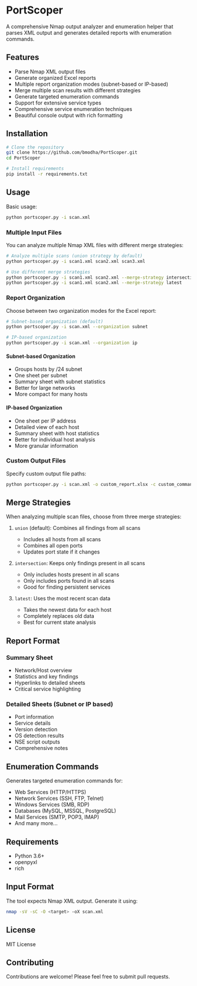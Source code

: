 # PortScoper

A comprehensive Nmap output analyzer and enumeration helper that parses XML output and generates detailed reports with enumeration commands.

## Features

- Parse Nmap XML output files
- Generate organized Excel reports
- Multiple report organization modes (subnet-based or IP-based)
- Merge multiple scan results with different strategies
- Generate targeted enumeration commands
- Support for extensive service types
- Comprehensive service enumeration techniques
- Beautiful console output with rich formatting

## Installation

```bash
# Clone the repository
git clone https://github.com/bmodha/PortScoper.git
cd PortScoper

# Install requirements
pip install -r requirements.txt
```

## Usage

Basic usage:
```bash
python portscoper.py -i scan.xml
```

### Multiple Input Files

You can analyze multiple Nmap XML files with different merge strategies:

```bash
# Analyze multiple scans (union strategy by default)
python portscoper.py -i scan1.xml scan2.xml scan3.xml

# Use different merge strategies
python portscoper.py -i scan1.xml scan2.xml --merge-strategy intersection
python portscoper.py -i scan1.xml scan2.xml --merge-strategy latest
```

### Report Organization

Choose between two organization modes for the Excel report:

```bash
# Subnet-based organization (default)
python portscoper.py -i scan.xml --organization subnet

# IP-based organization
python portscoper.py -i scan.xml --organization ip
```

#### Subnet-based Organization
- Groups hosts by /24 subnet
- One sheet per subnet
- Summary sheet with subnet statistics
- Better for large networks
- More compact for many hosts

#### IP-based Organization
- One sheet per IP address
- Detailed view of each host
- Summary sheet with host statistics
- Better for individual host analysis
- More granular information

### Custom Output Files

Specify custom output file paths:
```bash
python portscoper.py -i scan.xml -o custom_report.xlsx -c custom_commands.json
```

## Merge Strategies

When analyzing multiple scan files, choose from three merge strategies:

1. `union` (default): Combines all findings from all scans
   - Includes all hosts from all scans
   - Combines all open ports
   - Updates port state if it changes

2. `intersection`: Keeps only findings present in all scans
   - Only includes hosts present in all scans
   - Only includes ports found in all scans
   - Good for finding persistent services

3. `latest`: Uses the most recent scan data
   - Takes the newest data for each host
   - Completely replaces old data
   - Best for current state analysis

## Report Format

### Summary Sheet
- Network/Host overview
- Statistics and key findings
- Hyperlinks to detailed sheets
- Critical service highlighting

### Detailed Sheets (Subnet or IP based)
- Port information
- Service details
- Version detection
- OS detection results
- NSE script outputs
- Comprehensive notes

## Enumeration Commands

Generates targeted enumeration commands for:
- Web Services (HTTP/HTTPS)
- Network Services (SSH, FTP, Telnet)
- Windows Services (SMB, RDP)
- Databases (MySQL, MSSQL, PostgreSQL)
- Mail Services (SMTP, POP3, IMAP)
- And many more...

## Requirements

- Python 3.6+
- openpyxl
- rich

## Input Format

The tool expects Nmap XML output. Generate it using:
```bash
nmap -sV -sC -O <target> -oX scan.xml
```

## License

MIT License

## Contributing

Contributions are welcome! Please feel free to submit pull requests.